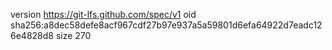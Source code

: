 version https://git-lfs.github.com/spec/v1
oid sha256:a8dec58defe8acf967cdf27b97e937a5a59801d6efa64922d7eadc126e4828d8
size 270
